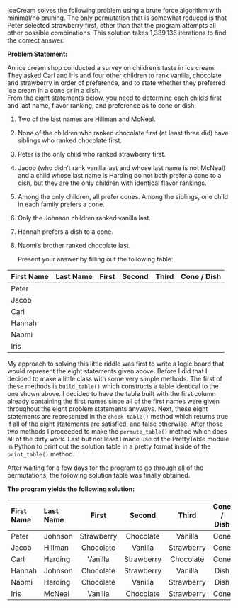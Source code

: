IceCream solves the following problem using a brute force algorithm with minimal/no pruning. The only permutation that
is somewhat reduced is that Peter selected strawberry first, other than that the program attempts all other possible 
combinations. This solution takes 1,389,136 iterations to find the correct answer.

**Problem Statement:**

An ice cream shop conducted a survey on children’s taste in ice cream.  They asked Carl and 
Iris and four other children to rank vanilla, chocolate and strawberry in order of preference, 
and to state whether they preferred ice cream in a cone or in a dish.  
From the eight statements below, you need to determine each child’s first and last name, 
flavor ranking, and preference as to cone or dish.
    
1.   Two of the last names are Hillman and McNeal.
2.   None of the children who ranked chocolate first (at least three did) have siblings who
      ranked chocolate first.
3.   Peter is the only child who ranked strawberry first.
4.   Jacob (who didn’t rank vanilla last and whose last name is not McNeal) and a child 
      whose last name is Harding do not both prefer a cone to a dish, but they are the only
      children with identical flavor rankings. 
5.   Among the only children, all prefer cones.
      Among the siblings, one child in each family prefers a cone.
6.   Only the Johnson children ranked vanilla last.
7.   Hannah prefers a dish to a cone.
8.   Naomi’s brother ranked chocolate last.  

        Present your answer by filling out the following table:

| First Name | Last Name |   First |  Second	|  Third	 | Cone / Dish |
| :--------  | :-------: | :-----: | :------: | :------: | :---------: |
|Peter       |           |         |          |          |             |
|Jacob       |           |         |          |          |             |
|Carl        |           |         |          |          |             |
|Hannah      |           |         |          |          |             |
|Naomi       |           |         |          |          |             |
|Iris        |           |         |          |          |             |
					
My approach to solving this little riddle was first to write a logic board that would represent
the eight statements given above. Before I did that I decided to make a little class with some
very simple methods. The first of these methods is `build_table()` which constructs a table 
identical to the one shown above. I decided to have the table built with the first column 
already containing the first names since all of the first names were given throughout the eight
problem statements anyways. Next, these eight statements are represented in the `check_table()` 
method which returns true if all of the eight statements are satisfied, and false otherwise. After 
those two methods I proceeded to make the `permute_table()` method which does all of the dirty work.
Last but not least I made use of the PrettyTable module in Python to print out the solution table
in a pretty format inside of the `print_table()` method.

After waiting for a few days for the program to go through all of the permutations, the following
solution table was finally obtained.

**The program yields the following solution:**

| First Name | Last Name |   First |  Second	|  Third	 | Cone / Dish |
| :--------  | :-------  | :-----: | :------: | :------: | :---------: |
|Peter       |Johnson    |Strawberry|Chocolate|Vanilla   |    Cone     |
|Jacob       |Hillman    |Chocolate|Vanilla|Strawberry   |    Cone     |
|Carl        |Harding    |Vanilla|Strawberry|Chocolate   |    Cone     |
|Hannah      |Johnson    |Chocolate|Strawberry|Vanilla   |    Dish     |
|Naomi       |Harding    |Chocolate|Vanilla|Strawberry   |    Dish     |
|Iris        |McNeal     |Vanilla|Chocolate|Strawberry   |    Cone     |
